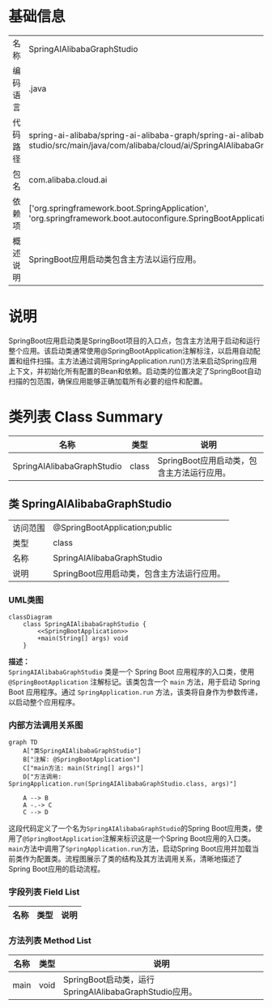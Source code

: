 # 基础信息

|      |      |
|------|------|
| 名称 | SpringAIAlibabaGraphStudio |
| 编码语言 | .java |
| 代码路径 | spring-ai-alibaba/spring-ai-alibaba-graph/spring-ai-alibaba-graph-studio/src/main/java/com/alibaba/cloud/ai/SpringAIAlibabaGraphStudio.java |
| 包名 | com.alibaba.cloud.ai |
| 依赖项 | ['org.springframework.boot.SpringApplication', 'org.springframework.boot.autoconfigure.SpringBootApplication'] |
| 概述说明 | SpringBoot应用启动类包含主方法以运行应用。 |

# 说明

SpringBoot应用启动类是SpringBoot项目的入口点，包含主方法用于启动和运行整个应用。该启动类通常使用@SpringBootApplication注解标注，以启用自动配置和组件扫描。主方法通过调用SpringApplication.run()方法来启动Spring应用上下文，并初始化所有配置的Bean和依赖。启动类的位置决定了SpringBoot自动扫描的包范围，确保应用能够正确加载所有必要的组件和配置。

# 类列表 Class Summary

| 名称   | 类型  | 说明 |
|-------|------|-------------|
| SpringAIAlibabaGraphStudio | class | SpringBoot应用启动类，包含主方法运行应用。 |



## 类 SpringAIAlibabaGraphStudio

|      |      |
|------|------|
| 访问范围 | @SpringBootApplication;public |
| 类型 | class |
| 名称 | SpringAIAlibabaGraphStudio |
| 说明 | SpringBoot应用启动类，包含主方法运行应用。 |


### UML类图

```mermaid
classDiagram
    class SpringAIAlibabaGraphStudio {
        <<SpringBootApplication>>
        +main(String[] args) void
    }
```

**描述：**  
`SpringAIAlibabaGraphStudio` 类是一个 Spring Boot 应用程序的入口类，使用 `@SpringBootApplication` 注解标记。该类包含一个 `main` 方法，用于启动 Spring Boot 应用程序。通过 `SpringApplication.run` 方法，该类将自身作为参数传递，以启动整个应用程序。


### 内部方法调用关系图

```mermaid
graph TD
    A["类SpringAIAlibabaGraphStudio"]
    B["注解: @SpringBootApplication"]
    C["main方法: main(String[] args)"]
    D["方法调用: SpringApplication.run(SpringAIAlibabaGraphStudio.class, args)"]

    A --> B
    A -.-> C
    C --> D
```

这段代码定义了一个名为`SpringAIAlibabaGraphStudio`的Spring Boot应用类，使用了`@SpringBootApplication`注解来标识这是一个Spring Boot应用的入口类。`main`方法中调用了`SpringApplication.run`方法，启动Spring Boot应用并加载当前类作为配置类。流程图展示了类的结构及其方法调用关系，清晰地描述了Spring Boot应用的启动流程。

### 字段列表 Field List

| 名称  | 类型  | 说明 |
|-------|-------|------|

### 方法列表 Method List

| 名称  | 类型  | 说明 |
|-------|-------|------|
| main | void | SpringBoot启动类，运行SpringAIAlibabaGraphStudio应用。 |




